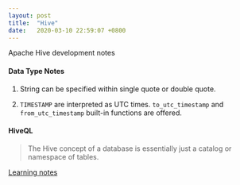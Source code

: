 ```yaml
---
layout: post
title:  "Hive"
date:   2020-03-10 22:59:07 +0800
---
```

Apache Hive development notes

#### Data Type Notes

1. String can be specified within single quote or double quote.

2. `TIMESTAMP` are interpreted as UTC times. `to_utc_timestamp` and `from_utc_timestamp` built-in functions are offered.

#### HiveQL

>The Hive concept of a database is essentially just a catalog or namespace of tables.

[Learning notes](https://www.notion.so/bobzeng/Hive-32d05a84ec344fdfac1ffd99cc13bb79)